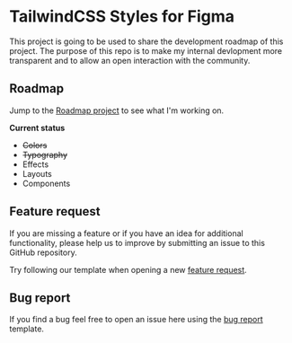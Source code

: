 
# TailwindCSS Styles for Figma

This project is going to be used to share the development roadmap of this project.
The purpose of this repo is to make my internal devlopment more transparent and to allow an open interaction with the community.

## Roadmap
Jump to the [Roadmap project](https://github.com/aleksandarbasara/tailwindcss-figma/projects/1) to see what I'm working on. 

**Current status**

 - ~~Colors~~
 - ~~Typography~~
 - Effects
 - Layouts
 - Components

## Feature request
If you are missing a feature or if you have an idea for additional functionality, please help us to improve by submitting an issue to this GitHub repository.

Try following our template when opening a new  [feature request](https://github.com/aleksandarbasara/tailwindcss-figma/issues/new?assignees=&labels=&template=feature_request.md&title=).

## Bug report

If you find a bug feel free to open an issue here using the  [bug report](https://github.com/aleksandarbasara/tailwindcss-figma/issues/new?assignees=&labels=type%3A+bug&template=bug_report.md&title=)  template.
